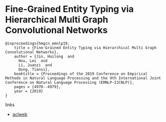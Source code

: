 # Fine-Grained Entity Typing via Hierarchical Multi Graph Convolutional Networks

```
@inproceedings{hmgcn_emnlp19,
    title = {Fine-Grained Entity Typing via Hierarchical Multi Graph Convolutional Networks},
    author = {Jin, Hailong  and
      Hou, Lei  and
      Li, Juanzi  and
      Dong, Tiansi},
    booktitle = {Proceedings of the 2019 Conference on Empirical Methods in Natural Language Processing and the 9th International Joint Conference on Natural Language Processing (EMNLP-IJCNLP)},
    pages = {4970--4979},
    year = {2019}
}
```

links
- [aclweb](https://www.aclweb.org/anthology/D19-1502/)
